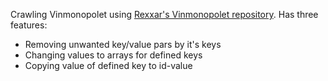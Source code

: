 Crawling Vinmonopolet using [Rexxar's Vinmonopolet repository](https://github.com/rexxars/vinmonopolet).
Has three features:
* Removing unwanted key/value pars by it's keys
* Changing values to arrays for defined keys
* Copying value of defined key to id-value
